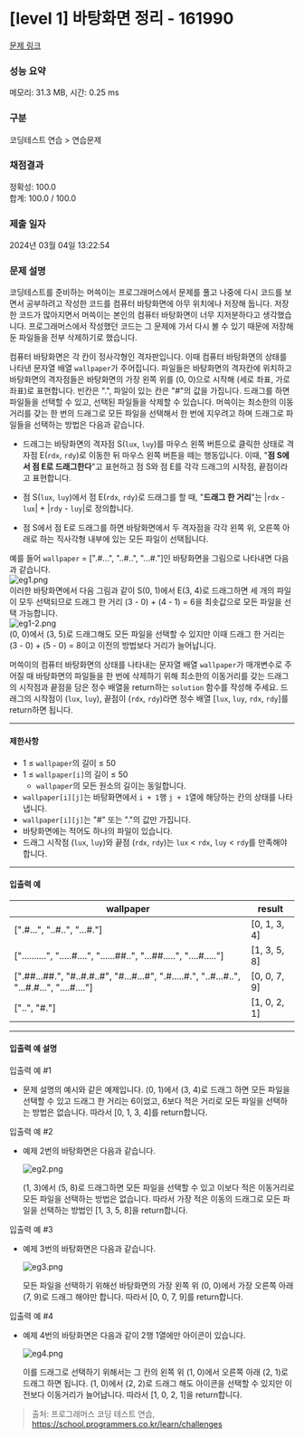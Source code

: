 # [level 1] 바탕화면 정리 - 161990 

[문제 링크](https://school.programmers.co.kr/learn/courses/30/lessons/161990) 

### 성능 요약

메모리: 31.3 MB, 시간: 0.25 ms

### 구분

코딩테스트 연습 > 연습문제

### 채점결과

정확성: 100.0<br/>합계: 100.0 / 100.0

### 제출 일자

2024년 03월 04일 13:22:54

### 문제 설명

<p style="user-select: auto !important;">코딩테스트를 준비하는 머쓱이는 프로그래머스에서 문제를 풀고 나중에 다시 코드를 보면서 공부하려고 작성한 코드를 컴퓨터 바탕화면에 아무 위치에나 저장해 둡니다. 저장한 코드가 많아지면서 머쓱이는 본인의 컴퓨터 바탕화면이 너무 지저분하다고 생각했습니다. 프로그래머스에서 작성했던 코드는 그 문제에 가서 다시 볼 수 있기 때문에 저장해 둔 파일들을 전부 삭제하기로 했습니다.</p>

<p style="user-select: auto !important;">컴퓨터 바탕화면은 각 칸이 정사각형인 격자판입니다. 이때 컴퓨터 바탕화면의 상태를 나타낸 문자열 배열 <code style="user-select: auto !important;">wallpaper</code>가 주어집니다. 파일들은 바탕화면의 격자칸에 위치하고 바탕화면의 격자점들은 바탕화면의 가장 왼쪽 위를 (0, 0)으로 시작해 (세로 좌표, 가로 좌표)로 표현합니다. 빈칸은 ".", 파일이 있는 칸은 "#"의 값을 가집니다. 드래그를 하면 파일들을 선택할 수 있고, 선택된 파일들을 삭제할 수 있습니다. 머쓱이는 최소한의 이동거리를 갖는 한 번의 드래그로 모든 파일을 선택해서 한 번에 지우려고 하며 드래그로 파일들을 선택하는 방법은 다음과 같습니다.</p>

<ul style="user-select: auto !important;">
<li style="user-select: auto !important;"><p style="user-select: auto !important;">드래그는 바탕화면의 격자점 S(<code style="user-select: auto !important;">lux</code>, <code style="user-select: auto !important;">luy</code>)를 마우스 왼쪽 버튼으로 클릭한 상태로 격자점 E(<code style="user-select: auto !important;">rdx</code>, <code style="user-select: auto !important;">rdy</code>)로 이동한 뒤 마우스 왼쪽 버튼을 떼는 행동입니다. 이때, "<strong style="user-select: auto !important;">점 S에서 점 E로 드래그한다</strong>"고 표현하고 점 S와 점 E를 각각 드래그의 시작점, 끝점이라고 표현합니다.</p></li>
<li style="user-select: auto !important;"><p style="user-select: auto !important;">점 S(<code style="user-select: auto !important;">lux</code>, <code style="user-select: auto !important;">luy</code>)에서 점 E(<code style="user-select: auto !important;">rdx</code>, <code style="user-select: auto !important;">rdy</code>)로 드래그를 할 때, "<strong style="user-select: auto !important;">드래그 한 거리</strong>"는 |<code style="user-select: auto !important;">rdx</code> - <code style="user-select: auto !important;">lux</code>| + |<code style="user-select: auto !important;">rdy</code> - <code style="user-select: auto !important;">luy</code>|로 정의합니다.</p></li>
<li style="user-select: auto !important;"><p style="user-select: auto !important;">점 S에서 점 E로 드래그를 하면 바탕화면에서 두 격자점을 각각 왼쪽 위, 오른쪽 아래로 하는 직사각형 내부에 있는 모든 파일이 선택됩니다.</p></li>
</ul>

<p style="user-select: auto !important;">예를 들어 <code style="user-select: auto !important;">wallpaper</code> = [".#...", "..#..", "...#."]인 바탕화면을 그림으로 나타내면 다음과 같습니다.<br style="user-select: auto !important;">
<img src="https://grepp-programmers.s3.ap-northeast-2.amazonaws.com/files/production/ec8b3f44-17e9-4044-8117-fad0f1f4402f/eg1.png" title="" alt="eg1.png" style="user-select: auto !important;"><br style="user-select: auto !important;">
이러한 바탕화면에서 다음 그림과 같이 S(0, 1)에서 E(3, 4)로 드래그하면  세 개의 파일이 모두 선택되므로  드래그 한 거리 (3 - 0) + (4 - 1) = 6을 최솟값으로 모든 파일을 선택 가능합니다.<br style="user-select: auto !important;">
<img src="https://grepp-programmers.s3.ap-northeast-2.amazonaws.com/files/production/e69e8776-4e56-4abb-b2a7-3dc695620ef4/eg1-2.png" title="" alt="eg1-2.png" style="user-select: auto !important;"><br style="user-select: auto !important;">
(0, 0)에서 (3, 5)로 드래그해도 모든 파일을 선택할 수 있지만 이때 드래그 한 거리는 (3 - 0) + (5 - 0) = 8이고 이전의 방법보다 거리가 늘어납니다.</p>

<p style="user-select: auto !important;">머쓱이의 컴퓨터 바탕화면의 상태를 나타내는 문자열 배열 <code style="user-select: auto !important;">wallpaper</code>가 매개변수로 주어질 때 바탕화면의 파일들을 한 번에 삭제하기 위해 최소한의 이동거리를 갖는 드래그의 시작점과 끝점을 담은 정수 배열을 return하는 <code style="user-select: auto !important;">solution</code> 함수를 작성해 주세요. 드래그의 시작점이 (<code style="user-select: auto !important;">lux</code>, <code style="user-select: auto !important;">luy</code>), 끝점이 (<code style="user-select: auto !important;">rdx</code>, <code style="user-select: auto !important;">rdy</code>)라면 정수 배열 [<code style="user-select: auto !important;">lux</code>, <code style="user-select: auto !important;">luy</code>, <code style="user-select: auto !important;">rdx</code>, <code style="user-select: auto !important;">rdy</code>]를 return하면 됩니다.</p>

<hr style="user-select: auto !important;">

<h4 style="user-select: auto !important;">제한사항</h4>

<ul style="user-select: auto !important;">
<li style="user-select: auto !important;"> 1 ≤ <code style="user-select: auto !important;">wallpaper</code>의 길이 ≤ 50</li>
<li style="user-select: auto !important;">1 ≤ <code style="user-select: auto !important;">wallpaper[i]</code>의 길이 ≤ 50

<ul style="user-select: auto !important;">
<li style="user-select: auto !important;"><code style="user-select: auto !important;">wallpaper</code>의 모든 원소의 길이는 동일합니다.</li>
</ul></li>
<li style="user-select: auto !important;"><code style="user-select: auto !important;">wallpaper[i][j]</code>는 바탕화면에서 <code style="user-select: auto !important;">i + 1</code>행 <code style="user-select: auto !important;">j + 1</code>열에 해당하는 칸의 상태를 나타냅니다.</li>
<li style="user-select: auto !important;"><code style="user-select: auto !important;">wallpaper[i][j]</code>는 "#" 또는 "."의 값만 가집니다.</li>
<li style="user-select: auto !important;">바탕화면에는 적어도 하나의 파일이 있습니다.</li>
<li style="user-select: auto !important;">드래그 시작점 (<code style="user-select: auto !important;">lux</code>, <code style="user-select: auto !important;">luy</code>)와 끝점 (<code style="user-select: auto !important;">rdx</code>, <code style="user-select: auto !important;">rdy</code>)는 <code style="user-select: auto !important;">lux</code> &lt; <code style="user-select: auto !important;">rdx</code>, <code style="user-select: auto !important;">luy</code> &lt; <code style="user-select: auto !important;">rdy</code>를 만족해야 합니다.</li>
</ul>

<hr style="user-select: auto !important;">

<h4 style="user-select: auto !important;">입출력 예</h4>
<table class="table" style="user-select: auto !important;">
        <thead style="user-select: auto !important;"><tr style="user-select: auto !important;">
<th style="user-select: auto !important;">wallpaper</th>
<th style="user-select: auto !important;">result</th>
</tr>
</thead>
        <tbody style="user-select: auto !important;"><tr style="user-select: auto !important;">
<td style="user-select: auto !important;">[".#...", "..#..", "...#."]</td>
<td style="user-select: auto !important;">[0, 1, 3, 4]</td>
</tr>
<tr style="user-select: auto !important;">
<td style="user-select: auto !important;">["..........", ".....#....", "......##..", "...##.....", "....#....."]</td>
<td style="user-select: auto !important;">[1, 3, 5, 8]</td>
</tr>
<tr style="user-select: auto !important;">
<td style="user-select: auto !important;">[".##...##.", "#..#.#..#", "#...#...#", ".#.....#.", "..#...#..", "...#.#...", "....#...."]</td>
<td style="user-select: auto !important;">[0, 0, 7, 9]</td>
</tr>
<tr style="user-select: auto !important;">
<td style="user-select: auto !important;">["..", "#."]</td>
<td style="user-select: auto !important;">[1, 0, 2, 1]</td>
</tr>
</tbody>
      </table>
<hr style="user-select: auto !important;">

<h4 style="user-select: auto !important;">입출력 예 설명</h4>

<p style="user-select: auto !important;">입출력 예 #1</p>

<ul style="user-select: auto !important;">
<li style="user-select: auto !important;">문제 설명의 예시와 같은 예제입니다. (0, 1)에서 (3, 4)로 드래그 하면 모든 파일을 선택할 수 있고 드래그 한 거리는 6이었고, 6보다 적은 거리로 모든 파일을 선택하는 방법은 없습니다. 따라서 [0, 1, 3, 4]를 return합니다.</li>
</ul>

<p style="user-select: auto !important;">입출력 예 #2</p>

<ul style="user-select: auto !important;">
<li style="user-select: auto !important;"><p style="user-select: auto !important;">예제 2번의 바탕화면은 다음과 같습니다.</p>

<p style="user-select: auto !important;"><img src="https://grepp-programmers.s3.ap-northeast-2.amazonaws.com/files/production/8bf4e2ba-1700-4231-a6ed-c18455919928/eg2.png" title="" alt="eg2.png" style="user-select: auto !important;"></p>

<p style="user-select: auto !important;">(1, 3)에서 (5, 8)로 드래그하면 모든 파일을 선택할 수 있고 이보다 적은 이동거리로 모든 파일을 선택하는 방법은 없습니다. 따라서 가장 적은 이동의 드래그로 모든 파일을 선택하는 방법인 [1, 3, 5, 8]을 return합니다.</p></li>
</ul>

<p style="user-select: auto !important;">입출력 예 #3</p>

<ul style="user-select: auto !important;">
<li style="user-select: auto !important;"><p style="user-select: auto !important;">예제 3번의 바탕화면은 다음과 같습니다.</p>

<p style="user-select: auto !important;"><img src="https://grepp-programmers.s3.ap-northeast-2.amazonaws.com/files/production/7cc308f7-b8d7-482e-9e06-18bc1133aea0/eg3.png" title="" alt="eg3.png" style="user-select: auto !important;"></p>

<p style="user-select: auto !important;">모든 파일을 선택하기 위해선 바탕화면의 가장 왼쪽 위 (0, 0)에서 가장 오른쪽 아래 (7, 9)로 드래그 해야만 합니다. 따라서 [0, 0, 7, 9]를 return합니다.</p></li>
</ul>

<p style="user-select: auto !important;">입출력 예 #4</p>

<ul style="user-select: auto !important;">
<li style="user-select: auto !important;"><p style="user-select: auto !important;">예제 4번의 바탕화면은 다음과 같이 2행 1열에만 아이콘이 있습니다.</p>

<p style="user-select: auto !important;"><img src="https://grepp-programmers.s3.ap-northeast-2.amazonaws.com/files/production/5f726562-04dd-4056-8dd7-e58d1519f6ec/eg4.png" title="" alt="eg4.png" style="user-select: auto !important;"></p>

<p style="user-select: auto !important;">이를 드래그로 선택하기 위해서는 그 칸의 왼쪽 위 (1, 0)에서 오른쪽 아래 (2, 1)로 드래그 하면 됩니다. (1, 0)에서 (2, 2)로 드래그 해도 아이콘을 선택할 수 있지만 이전보다 이동거리가 늘어납니다. 따라서 [1, 0, 2, 1]을 return합니다.</p></li>
</ul>


> 출처: 프로그래머스 코딩 테스트 연습, https://school.programmers.co.kr/learn/challenges